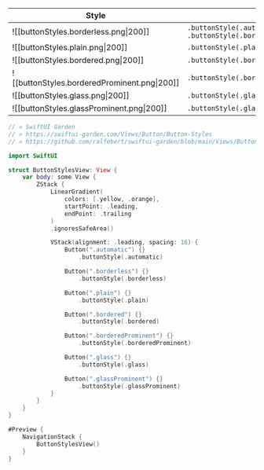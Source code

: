 
| Style                                        |                                                           |
| -------------------------------------------- | --------------------------------------------------------- |
| ![[buttonStyles.borderless.png\|200]]        | `.buttonStyle(.automatic)`<br>`.buttonStyle(.borderless)` |
| ![[buttonStyles.plain.png\|200]]             | `.buttonStyle(.plain)`                                    |
| ![[buttonStyles.bordered.png\|200]]          | `.buttonStyle(.bordered)`                                 |
| ![[buttonStyles.borderedProminent.png\|200]] | `.buttonStyle(.borderedProminent)`                        |
| ![[buttonStyles.glass.png\|200]]             | `.buttonStyle(.glass)`                                    |
| ![[buttonStyles.glassProminent.png\|200]]    | `.buttonStyle(.glassProminent)`                           |

```swift
// » SwiftUI Garden
// » https://swiftui-garden.com/Views/Button/Button-Styles
// » https://github.com/ralfebert/swiftui-garden/blob/main/Views/Button/ButtonStylesView.swift

import SwiftUI

struct ButtonStylesView: View {
    var body: some View {
        ZStack {
            LinearGradient(
                colors: [.yellow, .orange],
                startPoint: .leading,
                endPoint: .trailing
            )
            .ignoresSafeArea()

            VStack(alignment: .leading, spacing: 16) {
                Button(".automatic") {}
                    .buttonStyle(.automatic)

                Button(".borderless") {}
                    .buttonStyle(.borderless)

                Button(".plain") {}
                    .buttonStyle(.plain)

                Button(".bordered") {}
                    .buttonStyle(.bordered)

                Button(".borderedProminent") {}
                    .buttonStyle(.borderedProminent)

                Button(".glass") {}
                    .buttonStyle(.glass)

                Button(".glassProminent") {}
                    .buttonStyle(.glassProminent)
            }
        }
    }
}

#Preview {
    NavigationStack {
        ButtonStylesView()
    }
}
```
